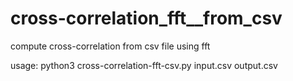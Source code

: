 # cross-correlation_fft__from_csv
compute cross-correlation from csv file using fft

usage: python3 cross-correlation-fft-csv.py input.csv output.csv
